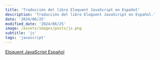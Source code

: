```yaml
---
title: 'Traducción del libro Eloquent JavaScript en Español'
description: 'Traducción del libro Eloquent JavaScript en Español.'
date: '2024/06/25'
modified_date: '2024/06/25'
image: /assets/images/posts/js.png
subtitle: 'js'
tags: 'javascript'
---
```


[Eloquent JavaScript Español](https://eloquent-javascript-es.vercel.app/)
